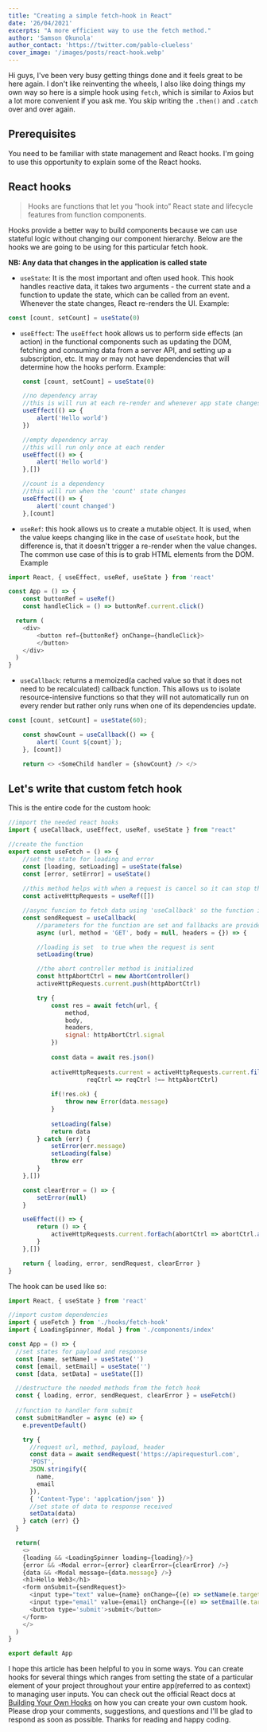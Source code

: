 ```yaml
---
title: "Creating a simple fetch-hook in React"
date: '26/04/2021'
excerpts: "A more efficient way to use the fetch method."
author: 'Samson Okunola'
author_contact: 'https://twitter.com/pablo-clueless'
cover_image: '/images/posts/react-hook.webp'
---
```


Hi guys, I've been very busy getting things done and it feels great to be here again. I don't like reinventing the wheels, I also like doing things my own way so here is a simple hook using `fetch`, which is similar to Axios but a lot more convenient if you ask me. You skip writing the `.then()` and `.catch` over and over again.

## Prerequisites

You need to be familiar with state management and React hooks. I'm going to use this opportunity to explain some of the React hooks.

## React hooks

> Hooks are functions that let you “hook into” React state and lifecycle features from function components.

Hooks provide a better way to build components because we can use stateful logic without changing our component hierarchy. Below are the hooks we are going to be using for this particular fetch hook.

**NB:  Any data that changes in the application is called state**

- `useState`: It is the most important and often used hook. This hook handles reactive data, it takes two arguments - the current state and a function to update the state, which can be called from an event. Whenever the state changes, React re-renders the UI. Example:

```js
const [count, setCount] = useState(0)
```

- `useEffect`: The `useEffect` hook allows us to perform side effects (an action) in the functional components such as updating the DOM, fetching and consuming data from a server API, and setting up a subscription, etc. It may or may not have dependencies that will determine how the hooks perform. Example:

```js
    const [count, setCount] = useState(0)

    //no dependency array
    //this is will run at each re-render and whenever app state changes
    useEffect(() => {
        alert('Hello world')
    })

    //empty dependency array
    //this will run only once at each render
    useEffect(() => {
        alert('Hello world')
    },[])

    //count is a dependency
    //this will run when the 'count' state changes
    useEffect(() => {
        alert('count changed')
    },[count]
```

- `useRef`: this hook allows us to create a mutable object. It is used, when the value keeps changing like in the case of `useState` hook, but the difference is, that it doesn't trigger a re-render when the value changes. The common use case of this is to grab HTML elements from the DOM. Example

```js
import React, { useEffect, useRef, useState } from 'react'

const App = () => {
    const buttonRef = useRef()
    const handleClick = () => buttonRef.current.click()

  return (
    <div>
        <button ref={buttonRef} onChange={handleClick}>
        </button>
    </div>
  )
}
```

- `useCallback`:  returns a memoized(a cached value so that it does not need to be recalculated) callback function. This allows us to isolate resource-intensive functions so that they will not automatically run on every render but rather only runs when one of its dependencies update.

```js
const [count, setCount] = useState(60);

    const showCount = useCallback(() => {
        alert(`Count ${count}`);
    }, [count])

    return <> <SomeChild handler = {showCount} /> </>
```

## Let's write that custom fetch hook

This is the entire code for the custom hook:

```js
//import the needed react hooks
import { useCallback, useEffect, useRef, useState } from "react"

//create the function
export const useFetch = () => {
    //set the state for loading and error
    const [loading, setLoading] = useState(false)
    const [error, setError] = useState()
    
    //this method helps with when a request is cancel so it can stop the function cleanly
    const activeHttpRequests = useRef([])

    //async funcion to fetch data using 'useCallback' so the function is memoized
    const sendRequest = useCallback(
        //parameters for the function are set and fallbacks are provided
        async (url, method = 'GET', body = null, headers = {}) => {

        //loading is set  to true when the request is sent
        setLoading(true)

        //the abort controller method is initialized
        const httpAbortCtrl = new AbortController()
        activeHttpRequests.current.push(httpAbortCtrl)

        try {
            const res = await fetch(url, {
                method,
                body,
                headers,
                signal: httpAbortCtrl.signal
            })
    
            const data = await res.json()
            
            activeHttpRequests.current = activeHttpRequests.current.filter(
                      reqCtrl => reqCtrl !== httpAbortCtrl)
    
            if(!res.ok) {
                throw new Error(data.message)
            }
            
            setLoading(false)
            return data
        } catch (err) {
            setError(err.message)
            setLoading(false)
            throw err
        }
    },[])

    const clearError = () => {
        setError(null)
    }

    useEffect(() => {
        return () => {
            activeHttpRequests.current.forEach(abortCtrl => abortCtrl.abort())
        }
    },[])

    return { loading, error, sendRequest, clearError }
}
```

The hook can be used like so:

```js
import React, { useState } from 'react'

//import custom dependencies
import { useFetch } from './hooks/fetch-hook'
import { LoadingSpinner, Modal } from './components/index'

const App = () => {
  //set states for payload and response
  const [name, setName] = useState('')
  const [email, setEmail] = useState('')
  const [data, setData] = useState([])

  //destructure the needed methods from the fetch hook
  const { loading, error, sendRequest, clearError } = useFetch()
  
  //function to handler form submit
  const submitHandler = async (e) => {
    e.preventDefault()

    try {
      //request url, method, payload, header
      const data = await sendRequest('https://apirequesturl.com',
      'POST',
      JSON.stringify({
        name,
        email
      }),
      { 'Content-Type': 'applcation/json' })
      //set state of data to response received
      setData(data)
    } catch (err) {}
  }

  return(
    <>
    {loading && <LoadingSpinner loading={loading}/>}
    {error && <Modal error={error} clearError={clearError} />}
    {data && <Modal message={data.message} />} 
    <h1>Hello Web3</h1>
    <form onSubmit={sendRequest}>
      <input type="text" value={name} onChange={(e) => setName(e.target.value)} />
      <input type="email" value={email} onChange={(e) => setEmail(e.target.value)} />
      <button type='submit'>submit</button>
    </form>
    </>
  )
}

export default App
```

I hope this article has been helpful to you in some ways. You can create hooks for several things which ranges from setting the state of a particular element of your project throughout your entire app(referred to as context) to managing user inputs. You can check out the official React docs at [Building Your Own Hooks](https://reactjs.org/docs/hooks-custom.html) on how you can create your own custom hook. Please drop your comments, suggestions, and questions and I'll be glad to respond as soon as possible. Thanks for reading and happy coding.
